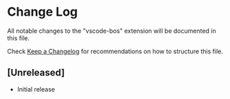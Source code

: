 # Change Log

All notable changes to the "vscode-bos" extension will be documented in this file.

Check [Keep a Changelog](http://keepachangelog.com/) for recommendations on how to structure this file.

## [Unreleased]

- Initial release